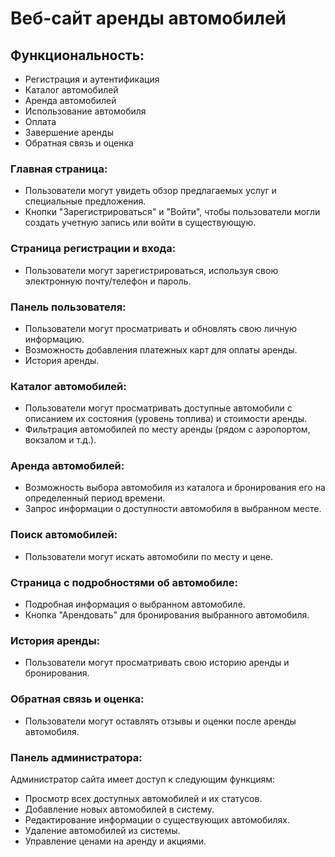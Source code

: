 # Веб-сайт аренды автомобилей

## Функциональность:
- Регистрация и аутентификация
- Каталог автомобилей
- Аренда автомобилей
- Использование автомобиля
- Оплата
- Завершение аренды
- Обратная связь и оценка

### Главная страница:
- Пользователи могут увидеть обзор предлагаемых услуг и специальные предложения.
- Кнопки "Зарегистрироваться" и "Войти", чтобы пользователи могли создать учетную запись или войти в существующую.

 ### Страница регистрации и входа:
- Пользователи могут зарегистрироваться, используя свою электронную почту/телефон и пароль.

### Панель пользователя:
- Пользователи могут просматривать и обновлять свою личную информацию.
- Возможность добавления платежных карт для оплаты аренды.
- История аренды.

### Каталог автомобилей:
- Пользователи могут просматривать доступные автомобили с описанием их состояния (уровень топлива) и стоимости аренды.
- Фильтрация автомобилей по месту аренды (рядом с аэропортом, вокзалом и т.д.).

### Аренда автомобилей:
- Возможность выбора автомобиля из каталога и бронирования его на определенный период времени.
- Запрос информации о доступности автомобиля в выбранном месте.

### Поиск автомобилей:
- Пользователи могут искать автомобили по месту и цене.

### Страница с подробностями об автомобиле:
- Подробная информация о выбранном автомобиле.
- Кнопка "Арендовать" для бронирования выбранного автомобиля.

### История аренды:
- Пользователи могут просматривать свою историю аренды и бронирования.

### Обратная связь и оценка:
- Пользователи могут оставлять отзывы и оценки после аренды автомобиля.

### Панель администратора:
Администратор сайта имеет доступ к следующим функциям:
- Просмотр всех доступных автомобилей и их статусов.
- Добавление новых автомобилей в систему.
- Редактирование информации о существующих автомобилях.
- Удаление автомобилей из системы.
- Управление ценами на аренду и акциями.